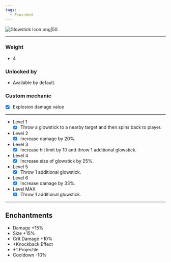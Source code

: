 ```yaml
---
tags:
  - Finished
---
```

![Glowstick Icon.png|50](https://holocure.wiki.gg/images/c/c1/Glowstick_Icon.png)

---
### Weight
- 4
### Unlocked by
- Available by default.
### Custom mechanic
- [x] Explosion damage value
---
- Level 1
	- [x] Throw a glowstick to a nearby target and then spins back to player.
- Level 2
	- [x] Increase damage by 20%.
- Level 3
	- [x] Increase hit limit by 10 and throw 1 additional glowstick.
- Level 4
	- [x] Increase size of glowstick by 25%.
- Level 5
	- [x] Throw 1 additional glowstick.
- Level 6
	- [x] Increase damage by 33%.
- Level MAX
	- [x] Throw 1 additional glowstick.
---
## Enchantments
- Damage +15%
- Size +15%
- Crit Damage +10%
- +Knockback Effect
- +1 Projectile
- Cooldown -10%
